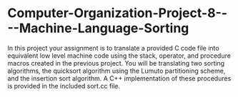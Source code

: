 # Computer-Organization-Project-8----Machine-Language-Sorting
In this project your assignment is to translate a provided C code file into equivalent low level machine  code using the stack, operator, and procedure macros created in the previous project.    You will be  translating two sorting algorithms, the quicksort algorithm using the Lumuto partitioning scheme, and  the insertion sort algorithm.  A C++ implementation of these procedures is provided in the included  sort.cc file.
